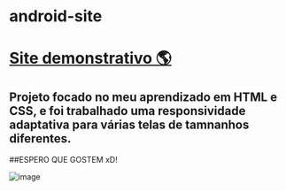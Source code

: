# android-site
# <a href="https://josehenriques10.github.io/android-site/" target="_blank" rel="external">Site demonstrativo 🌎</a>
## Projeto focado no meu aprendizado em HTML e CSS, e foi trabalhado uma responsividade adaptativa para várias telas de tamnanhos diferentes.
##ESPERO QUE GOSTEM xD!

![image](https://github.com/josehenriques10/android-site/assets/137122689/b947a5c6-f81c-408d-a727-b3c126457c29)
